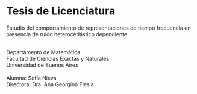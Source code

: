 # Tesis de Licenciatura
Estudio del comportamiento de representaciones de tiempo frecuencia en presencia de ruido heterocedástico dependiente

\
Departamento de Matemática\
Facultad de Ciencias Exactas y Naturales\
Universidad de Buenos Aires\
\
Alumna: Sofía Nieva\
Directora: Dra. Ana Georgina Flesia
